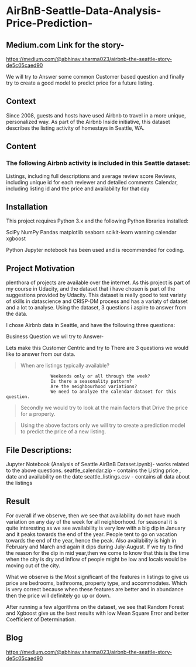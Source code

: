 # AirBnB-Seattle-Data-Analysis-Price-Prediction-

## Medium.com Link for the story-

https://medium.com/@abhinav.sharma023/airbnb-the-seattle-story-de5c05caed90


We will try to Answer some common Customer based question and finally try to create a good model to predict price for a future listing.


## Context

Since 2008, guests and hosts have used Airbnb to travel in a more unique, personalized way. As part of the Airbnb Inside initiative, this dataset describes the listing activity of homestays in Seattle, WA.


## Content

### The following Airbnb activity is included in this Seattle dataset:

Listings, including full descriptions and average review score
Reviews, including unique id for each reviewer and detailed comments
Calendar, including listing id and the price and availability for that day

   
   
 ## Installation
 
This project requires Python 3.x and the following Python libraries installed:

SciPy
NumPy
Pandas
matplotlib
seaborn
scikit-learn
warning
calendar
xgboost

Python Jupyter notebook has been used and is recommended for coding.


## Project Motivation

plenthora of projects are available over the internet. As this project is part of my course in Udacity, and the dataset that i have chosen is part of the suggestions provided by Udacity. This dataset is really good to test variaty of skills in datascience and CRISP-DM process and has a variaty of dataset and a lot to analyse. Using the dataset, 3 questions i aspire to answer from the data.

I chose Airbnb data in Seattle, and have the following three questions:

Business Question we wil try to Answer-

Lets make this Customer Centric and try to There are 3 questions we would like to answer from our data.
    
   > When are listings typically available? 

                     Weekends only or all through the week?
                     Is there a seasonality pattern?
                     Are the neighbourhood variations?
                     We need to analyze the calendar dataset for this question.

   > Secondly we would try to look at the main factors that Drive the price for a property.


   > Using the above factors only we will try to create a prediction model to predict the price of a new listing.
   
   

## File Descriptions:

Jupyter Notebook (Analysis of Seattle AirBnB Dataset.ipynb)-  works related to the above questions.
seattle_calendar.zip - contains the Listing price , date and availability on the date
seattle_listings.csv - contains all data about the listings


## Result

For overall if we observe, then we see that availability do not have much variation on any day of the week for all neighborhood.
for seasonal it is quite interesting as we see availability is very low with a big dip in January and it peaks towards the end of the year. People tent to go on vacation towards the end of the year, hence the peak. Also availability is high in February and March and again it dips during July-August. If we try to find the reason for the dip in mid year,then we come to know that this is the time when the city is dry and inflow of people might be low and locals would be moving out of the city.

What we observe is the Most significant of the features in listings to give us price are bedrooms, bathrooms, property type, and accommodates. Which is very correct because when these features are better and in abundance then the price will definitely go up or down.

After running a few algorithms on the dataset, we see that Random Forest and Xgboost give us the best results with low Mean Square Error and better Coefficient of Determination.




## Blog

https://medium.com/@abhinav.sharma023/airbnb-the-seattle-story-de5c05caed90

